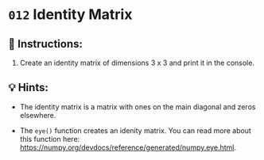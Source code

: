 # `012` Identity Matrix

## 📝 Instructions:

1. Create an identity matrix of dimensions 3 x 3 and print it in the console.

## 💡 Hints:

+ The identity matrix is a matrix with ones on the main diagonal and zeros elsewhere.

+ The `eye()` function creates an idenity matrix. You can read more about this function here: https://numpy.org/devdocs/reference/generated/numpy.eye.html.